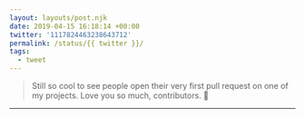 ```yaml
---
layout: layouts/post.njk
date: 2019-04-15 16:18:14 +00:00
twitter: '1117824463238643712'
permalink: /status/{{ twitter }}/
tags: 
  - tweet
---
```


> Still so cool to see people open their very first pull request on one of my projects. Love you so much, contributors. 🙌

---
